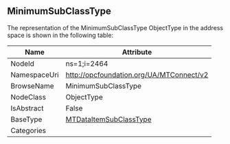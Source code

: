 <!-- objecttype -->
## MinimumSubClassType
  
<!-- end of text -->
The representation of the MinimumSubClassType ObjectType in the address space is shown in the following table:  

|Name|Attribute|
|---|---|
|NodeId|ns=1;i=2464|
|NamespaceUri|http://opcfoundation.org/UA/MTConnect/v2|
|BrowseName|MinimumSubClassType|
|NodeClass|ObjectType|
|IsAbstract|False|
|BaseType|[MTDataItemSubClassType](../../ObjectTypes/MTDataItemSubClassType/readme.md)|
|Categories||

